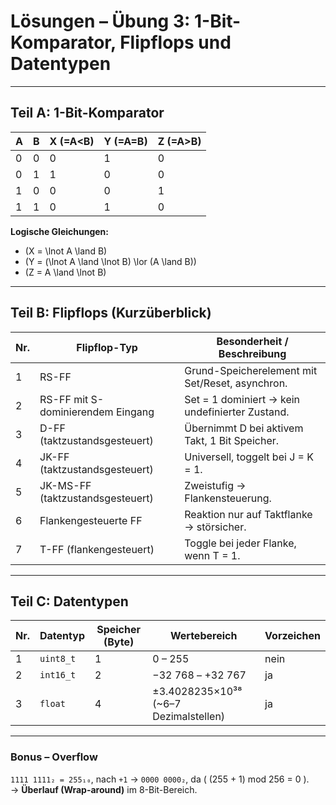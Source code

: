 # Lösungen – Übung 3: 1-Bit-Komparator, Flipflops und Datentypen

---

## Teil A: 1-Bit-Komparator

| A | B | X (=A<B) | Y (=A=B) | Z (=A>B) |
|---|---|-----------|-----------|-----------|
| 0 | 0 | 0 | 1 | 0 |
| 0 | 1 | 1 | 0 | 0 |
| 1 | 0 | 0 | 0 | 1 |
| 1 | 1 | 0 | 1 | 0 |

**Logische Gleichungen:**
- \(X = \lnot A \land B\)  
- \(Y = (\lnot A \land \lnot B) \lor (A \land B)\)  
- \(Z = A \land \lnot B\)

---

## Teil B: Flipflops (Kurzüberblick)

| Nr. | Flipflop-Typ | Besonderheit / Beschreibung |
|-----|---------------|-----------------------------|
| 1 | RS-FF | Grund-Speicherelement mit Set/Reset, asynchron. |
| 2 | RS-FF mit S-dominierendem Eingang | Set = 1 dominiert → kein undefinierter Zustand. |
| 3 | D-FF (taktzustandsgesteuert) | Übernimmt D bei aktivem Takt, 1 Bit Speicher. |
| 4 | JK-FF (taktzustandsgesteuert) | Universell, toggelt bei J = K = 1. |
| 5 | JK-MS-FF (taktzustandsgesteuert) | Zweistufig → Flankensteuerung. |
| 6 | Flankengesteuerte FF | Reaktion nur auf Taktflanke → störsicher. |
| 7 | T-FF (flankengesteuert) | Toggle bei jeder Flanke, wenn T = 1. |

---

## Teil C: Datentypen

| Nr. | Datentyp  | Speicher (Byte) | Wertebereich | Vorzeichen |
|-----|-----------|-----------------|---------------|-------------|
| 1 | `uint8_t` | 1 | 0 – 255 | nein |
| 2 | `int16_t` | 2 | −32 768 – +32 767 | ja |
| 3 | `float` | 4 | ±3.4028235×10³⁸ (~6–7 Dezimalstellen) | ja |

---

### Bonus – Overflow

`1111 1111₂ = 255₁₀`, nach `+1` → `0000 0000₂`, da \( (255 + 1) mod 256 = 0 \).  
→ **Überlauf (Wrap-around)** im 8-Bit-Bereich.
